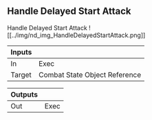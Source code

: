 ## Handle Delayed Start Attack
Handle Delayed Start Attack
![[../img/nd_img_HandleDelayedStartAttack.png]]

|Inputs||
|--|--|
| In | Exec |
| Target | Combat State Object Reference |

|Outputs||
|--|--|
| Out | Exec |
